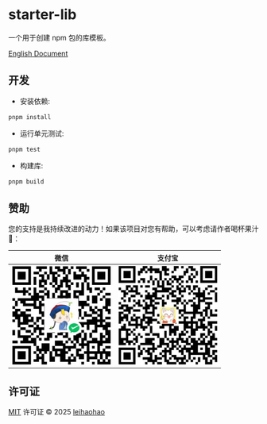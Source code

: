 # starter-lib

一个用于创建 npm 包的库模板。

[English Document](./README.md)

## 开发

- 安装依赖:

```bash
pnpm install
```

- 运行单元测试:

```bash
pnpm test
```

- 构建库:

```bash
pnpm build
```

## 赞助

您的支持是我持续改进的动力！如果该项目对您有帮助，可以考虑请作者喝杯果汁🍹：

| 微信                                    | 支付宝                                   |
| --------------------------------------- | ---------------------------------------- |
| <img src="./public/wx.png" width="200"> | <img src="./public/zfb.png" width="200"> |

## 许可证

[MIT](./LICENSE) 许可证 © 2025 [leihaohao](https://github.com/l246804)
